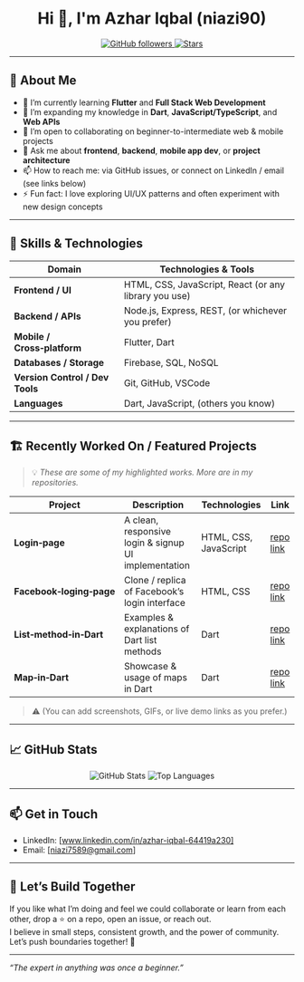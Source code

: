 <!--
  🚀 Profile README for Azhar “niazi90” Iqbal
  Feel free to adjust icons, links, sections, etc.
-->

<h1 align="center">Hi 👋, I'm Azhar Iqbal (niazi90)</h1>

<p align="center">
  <a href="https://github.com/niazi90">
    <img alt="GitHub followers" src="https://img.shields.io/github/followers/niazi90?style=social" />
  </a>
  <a href="https://github.com/niazi90?tab=repositories">
    <!-- <img alt="Repositories" src="https://img.shields.io/github/repo-size/niazi90?style=flat" /> -->
  </a>
  <a href="https://github.com/niazi90?tab=stars">
    <img alt="Stars" src="https://img.shields.io/github/stars/niazi90?style=social" />
  </a>
</p>

---

## 🧠 About Me

- 🔭 I’m currently learning **Flutter** and **Full Stack Web Development**  
- 🌱 I’m expanding my knowledge in **Dart**, **JavaScript/TypeScript**, and **Web APIs**  
- 👯 I’m open to collaborating on beginner-to-intermediate web & mobile projects  
- 💬 Ask me about **frontend**, **backend**, **mobile app dev**, or **project architecture**  
- 📫 How to reach me: via GitHub issues, or connect on LinkedIn / email (see links below)  
- ⚡ Fun fact: I love exploring UI/UX patterns and often experiment with new design concepts  

---

## 🧰 Skills & Technologies

| Domain | Technologies & Tools |
|---|---|
| **Frontend / UI** | HTML, CSS, JavaScript, React (or any library you use) |
| **Backend / APIs** | Node.js, Express, REST, (or whichever you prefer) |
| **Mobile / Cross‑platform** | Flutter, Dart |
| **Databases / Storage** | Firebase, SQL, NoSQL |
| **Version Control / Dev Tools** | Git, GitHub, VSCode |
| **Languages** | Dart, JavaScript, (others you know) |

---

## 🏗️ Recently Worked On / Featured Projects

> 💡 *These are some of my highlighted works. More are in my repositories.*

| Project | Description | Technologies | Link |
|---|---|---|---|
| **Login‑page** | A clean, responsive login & signup UI implementation | HTML, CSS, JavaScript | [repo link](https://github.com/niazi90/Login-page) |
| **Facebook‑loging‑page** | Clone / replica of Facebook’s login interface | HTML, CSS | [repo link](https://github.com/niazi90/Facebook-loging-page) |
| **List‑method‑in‑Dart** | Examples & explanations of Dart list methods | Dart | [repo link](https://github.com/niazi90/List-method-in-dart) |
| **Map‑in‑Dart** | Showcase & usage of maps in Dart | Dart | [repo link](https://github.com/niazi90/Map-in-dart) |

> ⚠️ (You can add screenshots, GIFs, or live demo links as you prefer.)

---

## 📈 GitHub Stats

<p align="center">
  <img src="https://github-readme-stats.vercel.app/api?username=niazi90&show_icons=true&theme=radical" alt="GitHub Stats" />
  <img src="https://github-readme-stats.vercel.app/api/top-langs/?username=niazi90&layout=compact&theme=radical" alt="Top Languages" />
</p>

---

## 📫 Get in Touch

- LinkedIn: [www.linkedin.com/in/azhar-iqbal-64419a230]
- Email: [niazi7589@gmail.com]  


---

## 🥂 Let’s Build Together

If you like what I’m doing and feel we could collaborate or learn from each other, drop a ⭐ on a repo, open an issue, or reach out.  
I believe in small steps, consistent growth, and the power of community. Let’s push boundaries together! 🚀  

---

*“The expert in anything was once a beginner.”*  
 
